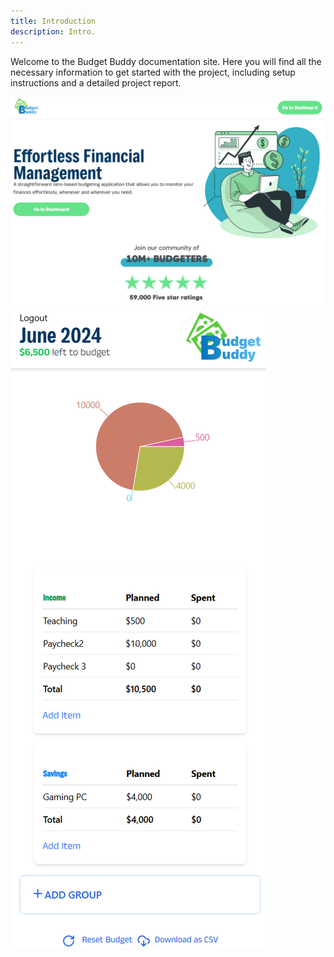 ```yaml
---
title: Introduction
description: Intro.
---
```


Welcome to the Budget Buddy documentation site. Here you will find all the necessary information to get started with the project, including setup instructions and a detailed project report.

![Image description](home.png)
![Image description](dashboard.png)
